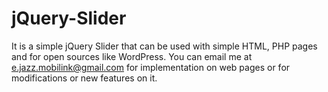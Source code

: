 # jQuery-Slider
It is a simple jQuery Slider that can be used with simple HTML, PHP pages and for open sources like WordPress. You can email me at e.jazz.mobilink@gmail.com for implementation on web pages or for modifications or new features on it.
